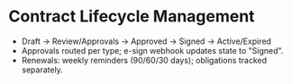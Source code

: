 # Contract Lifecycle Management
- Draft → Review/Approvals → Approved → Signed → Active/Expired
- Approvals routed per type; e-sign webhook updates state to "Signed".
- Renewals: weekly reminders (90/60/30 days); obligations tracked separately.
